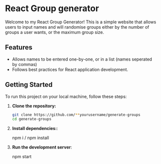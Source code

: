 
# React Group generator

Welcome to my React Group Generator! This is a simple website that allows users to input names and will randomise groups either by the number of groups a user wants, or the maximum group size. 

## Features

- Allows names to be entered one-by-one, or in a list (names seperated by commas)
- Follows best practices for React application development.

## Getting Started

To run this project on your local machine, follow these steps:

1. **Clone the repository:**

   ```bash
   git clone https://github.com/**yourusername/generate-groups
   cd generate-groups

2. **Install dependencies:**:

   npm i / npm install

3. **Run the development server**:

   npm start
